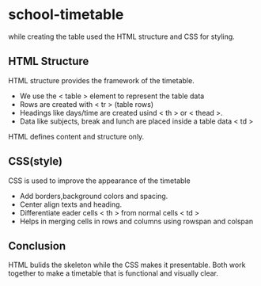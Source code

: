 # school-timetable
while creating the table used the HTML structure and CSS for styling.

## HTML Structure
HTML structure provides the framework of the timetable.
<ul>
  <li>We use the < table > element to represent the table data</li>
  <li>Rows are created with < tr > (table rows) </li>
  <li>Headings like days/time are created usind < th >  or < thead >.</li>
  <li>Data like subjects, break and lunch are placed inside a table data < td ></li>
</ul>
HTML defines content and structure only.

## CSS(style)
CSS is used to improve the appearance of the timetable
<ul>
  <li>Add borders,background colors and spacing.</li>
  <li>Center align texts and heading.</li>
  <li>Differentiate eader cells < th > from normal cells < td ></li>
  <li>Helps in merging cells in rows and columns using rowspan and colspan</li>
</ul>

## Conclusion
HTML bulids the skeleton while the CSS makes it presentable.
Both work together to make a timetable that is functional and visually clear.
